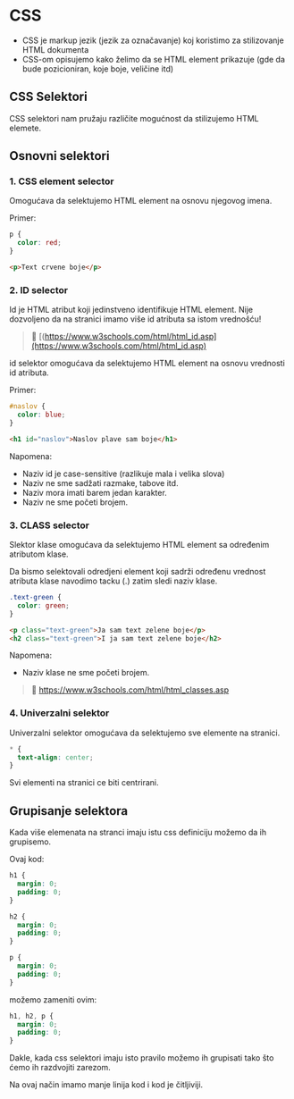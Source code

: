 # CSS

* CSS je markup jezik (jezik za označavanje) koj koristimo za stilizovanje HTML dokumenta
* CSS-om opisujemo kako želimo da se HTML element prikazuje (gde da bude pozicioniran, koje boje, veličine itd)

## CSS Selektori

CSS selektori nam pružaju različite mogućnost da stilizujemo HTML elemete. 

## Osnovni selektori 

### 1. CSS element selector

Omogućava da selektujemo HTML element na osnovu njegovog imena.


Primer: 

```css
p {
  color: red;
}

```

```html
<p>Text crvene boje</p>
 ```


### 2. ID selector

Id je HTML atribut koji jedinstveno identifikuje HTML element.
Nije dozvoljeno da na stranici imamo više id atributa sa istom vrednošću!

> 📖 [(https://www.w3schools.com/html/html_id.asp](https://www.w3schools.com/html/html_id.asp)

id selektor omogućava da selektujemo HTML element na osnovu vrednosti id atributa.

Primer: 

```css
#naslov {
  color: blue;
}

```

```html
<h1 id="naslov">Naslov plave sam boje</h1>
 ```

Napomena: 
* Naziv id je case-sensitive (razlikuje mala i velika slova)
* Naziv ne sme sadžati razmake, tabove itd.
* Naziv mora imati barem jedan karakter.
* Naziv ne sme početi brojem.


### 3. CLASS selector

Slektor klase omogućava da selektujemo HTML element sa određenim atributom klase.

Da bismo selektovali odredjeni element koji sadrži određenu vrednost atributa klase navodimo tacku (.) zatim sledi naziv klase.


```css
.text-green {
  color: green;
}
```

```html
<p class="text-green">Ja sam text zelene boje</p>
<h2 class="text-green">I ja sam text zelene boje</h2>
```

Napomena: 
* Naziv klase ne sme početi brojem.

> 📖 https://www.w3schools.com/html/html_classes.asp


### 4. Univerzalni selektor 

Univerzalni selektor omogućava da selektujemo sve elemente na stranici.

```css
* {
  text-align: center;
}
```

Svi elementi na stranici ce biti centrirani.

## Grupisanje selektora


Kada više elemenata na stranci imaju istu css definiciju možemo da ih grupisemo.

Ovaj kod:
```css
h1 {
  margin: 0;
  padding: 0;
}

h2 {
  margin: 0;
  padding: 0;
}

p {
  margin: 0;
  padding: 0;
}
```

možemo zameniti ovim:

```css
h1, h2, p {
  margin: 0;
  padding: 0;
}

```

Dakle, kada css selektori imaju isto pravilo možemo ih grupisati tako što ćemo ih razdvojiti zarezom.

Na ovaj način imamo manje linija kod i kod je čitljiviji.






